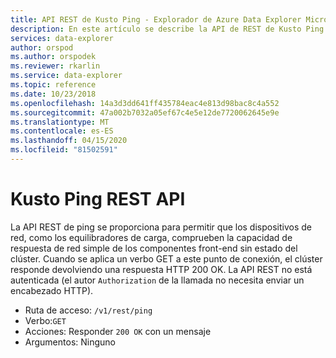 ```yaml
---
title: API REST de Kusto Ping - Explorador de Azure Data Explorer Microsoft Docs
description: En este artículo se describe la API de REST de Kusto Ping en Azure Data Explorer.
services: data-explorer
author: orspod
ms.author: orspodek
ms.reviewer: rkarlin
ms.service: data-explorer
ms.topic: reference
ms.date: 10/23/2018
ms.openlocfilehash: 14a3d3dd641ff435784eac4e813d98bac8c4a552
ms.sourcegitcommit: 47a002b7032a05ef67c4e5e12de7720062645e9e
ms.translationtype: MT
ms.contentlocale: es-ES
ms.lasthandoff: 04/15/2020
ms.locfileid: "81502591"
---
```

# <a name="kusto-ping-rest-api"></a>Kusto Ping REST API

La API REST de ping se proporciona para permitir que los dispositivos de red, como los equilibradores de carga, comprueben la capacidad de respuesta de red simple de los componentes front-end sin estado del clúster. Cuando se aplica un verbo GET a este punto de conexión, el clúster responde devolviendo una respuesta HTTP 200 OK. La API REST no está autenticada (el autor `Authorization` de la llamada no necesita enviar un encabezado HTTP).

- Ruta de acceso: `/v1/rest/ping`
- Verbo:`GET`
- Acciones: Responder `200 OK` con un mensaje
- Argumentos: Ninguno